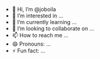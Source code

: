 - 👋 Hi, I’m @joboila
- 👀 I’m interested in ...
- 🌱 I’m currently learning ...
- 💞️ I’m looking to collaborate on ...
- 📫 How to reach me ...
- 😄 Pronouns: ...
- ⚡ Fun fact: ...

<!---
joboila/joboila is a ✨ special ✨ repository because its `README.md` (this file) appears on your GitHub profile.
You can click the Preview link to take a look at your changes.
--->
